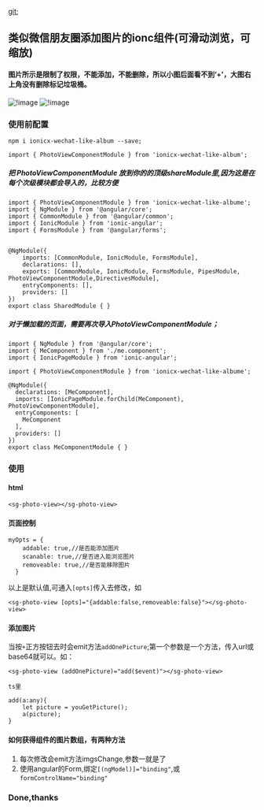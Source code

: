[git](https://github.com/Garyhjj/ionicx-wechat-like-album);

## 类似微信朋友圈添加图片的ionc组件(可滑动浏览，可缩放)
#### 图片所示是限制了权限，不能添加，不能删除，所以小图后面看不到‘+’，大图右上角没有删除标记垃圾桶。

![!image](https://garyhjj.github.io/sky/img//1.PNG)
![!image](https://garyhjj.github.io/sky/img//2.PNG)

### 使用前配置

```
npm i ionicx-wechat-like-album --save;

import { PhotoViewComponentModule } from 'ionicx-wechat-like-album';

```

##### 把 PhotoViewComponentModule 放到你的的顶级shareModule里,因为这是在每个次级模块都会导入的，比较方便

```
import { PhotoViewComponentModule } from 'ionicx-wechat-like-albume';
import { NgModule } from '@angular/core';
import { CommonModule } from '@angular/common';
import { IonicModule } from 'ionic-angular';
import { FormsModule } from '@angular/forms';


@NgModule({
    imports: [CommonModule, IonicModule, FormsModule],
    declarations: [],
    exports: [CommonModule, IonicModule, FormsModule, PipesModule, PhotoViewComponentModule,DirectivesModule],
    entryComponents: [],
    providers: []
})
export class SharedModule { }

```

##### 对于懒加载的页面，需要再次导入PhotoViewComponentModule；

```
import { NgModule } from '@angular/core';
import { MeComponent } from './me.component';
import { IonicPageModule } from 'ionic-angular';

import { PhotoViewComponentModule } from 'ionicx-wechat-like-albume';

@NgModule({
  declarations: [MeComponent],
  imports: [IonicPageModule.forChild(MeComponent), PhotoViewComponentModule],
  entryComponents: [
    MeComponent
  ],
  providers: []
})
export class MeComponentModule { }

```

### 使用

#### html

```
<sg-photo-view></sg-photo-view>

```

#### 页面控制

```
myOpts = {
    addable: true,//是否能添加图片
    scanable: true,//是否进入能浏览图片
    removeable: true,//是否能移除图片
  }
```
以上是默认值,可通入```[opts]```传入去修改，如
```
<sg-photo-view [opts]="{addable:false,removeable:false}"></sg-photo-view>
```

#### 添加图片

当按```+```正方按钮去时会emit方法```addOnePicture```;第一个参数是一个方法，传入url或base64就可以。如：

```
<sg-photo-view (addOnePicture)="add($event)"></sg-photo-view>

ts里

add(a:any){
    let picture = youGetPicture();
    a(picture);
}
```

#### 如何获得组件的图片数组，有两种方法

1. 每次修改会emit方法imgsChange,参数一就是了
2. 使用angular的Form,绑定```[(ngModel)]="binding"```,或```formControlName="binding"```

### Done,thanks